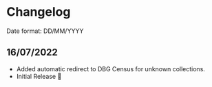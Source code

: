 ﻿# Changelog

Date format: DD/MM/YYYY

## 16/07/2022

- Added automatic redirect to DBG Census for unknown collections.
- Initial Release 🎉
